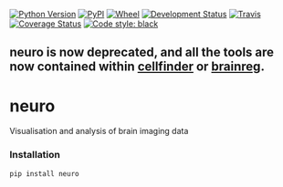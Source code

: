 [![Python Version](https://img.shields.io/pypi/pyversions/neuro.svg)](https://pypi.org/project/neuro)
[![PyPI](https://img.shields.io/pypi/v/neuro.svg)](https://pypi.org/project/neuro)
[![Wheel](https://img.shields.io/pypi/wheel/neuro.svg)](https://pypi.org/project/neuro)
[![Development Status](https://img.shields.io/pypi/status/neuro.svg)](https://github.com/SainsburyWellcomeCentre/neuro)
[![Travis](https://img.shields.io/travis/com/SainsburyWellcomeCentre/neuro?label=Travis%20CI)](
    https://travis-ci.com/SainsburyWellcomeCentre/neuro)
[![Coverage Status](https://coveralls.io/repos/github/SainsburyWellcomeCentre/neuro/badge.svg?branch=master)](https://coveralls.io/github/SainsburyWellcomeCentre/neuro?branch=master)
[![Code style: black](https://img.shields.io/badge/code%20style-black-000000.svg)](https://github.com/python/black)

## neuro is now deprecated, and all the tools are now contained within [cellfinder](https://github.com/SainsburyWellcomeCentre/cellfinder) or [brainreg](https://github.com/brainglobe/brainreg).

# neuro
Visualisation and analysis of brain imaging data

### Installation
`pip install neuro`

